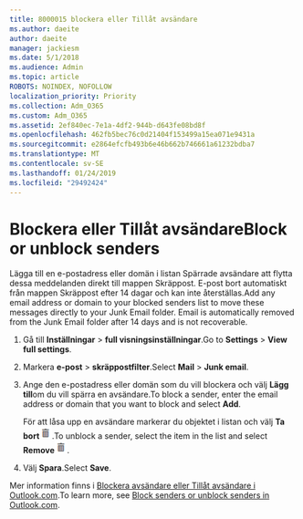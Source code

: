 ```yaml
---
title: 8000015 blockera eller Tillåt avsändare
ms.author: daeite
author: daeite
manager: jackiesm
ms.date: 5/1/2018
ms.audience: Admin
ms.topic: article
ROBOTS: NOINDEX, NOFOLLOW
localization_priority: Priority
ms.collection: Adm_O365
ms.custom: Adm_O365
ms.assetid: 2ef840ec-7e1a-4df2-944b-d643fe08bd8f
ms.openlocfilehash: 462fb5bec76c0d21404f153499a15ea071e9431a
ms.sourcegitcommit: e2864efcfb493b6e46b662b746661a61232bdba7
ms.translationtype: MT
ms.contentlocale: sv-SE
ms.lasthandoff: 01/24/2019
ms.locfileid: "29492424"
---
```

# <a name="block-or-unblock-senders"></a><span data-ttu-id="f6a6c-102">Blockera eller Tillåt avsändare</span><span class="sxs-lookup"><span data-stu-id="f6a6c-102">Block or unblock senders</span></span>

<span data-ttu-id="f6a6c-p101">Lägga till en e-postadress eller domän i listan Spärrade avsändare att flytta dessa meddelanden direkt till mappen Skräppost. E-post bort automatiskt från mappen Skräppost efter 14 dagar och kan inte återställas.</span><span class="sxs-lookup"><span data-stu-id="f6a6c-p101">Add any email address or domain to your blocked senders list to move these messages directly to your Junk Email folder. Email is automatically removed from the Junk Email folder after 14 days and is not recoverable.</span></span>
  
1. <span data-ttu-id="f6a6c-105">Gå till **Inställningar** \> **full visningsinställningar**.</span><span class="sxs-lookup"><span data-stu-id="f6a6c-105">Go to **Settings** \> **View full settings**.</span></span> 
    
2. <span data-ttu-id="f6a6c-106">Markera **e-post** \> **skräppostfilter**.</span><span class="sxs-lookup"><span data-stu-id="f6a6c-106">Select **Mail** \> **Junk email**.</span></span> 
    
3. <span data-ttu-id="f6a6c-107">Ange den e-postadress eller domän som du vill blockera och välj **Lägg till**om du vill spärra en avsändare.</span><span class="sxs-lookup"><span data-stu-id="f6a6c-107">To block a sender, enter the email address or domain that you want to block and select **Add**.</span></span> 
    
    <span data-ttu-id="f6a6c-108">För att låsa upp en avsändare markerar du objektet i listan och välj **Ta bort**![bort](media/deb47846-8483-4f9d-813a-fc8fe288b583.png).</span><span class="sxs-lookup"><span data-stu-id="f6a6c-108">To unblock a sender, select the item in the list and select **Remove**![Delete](media/deb47846-8483-4f9d-813a-fc8fe288b583.png).</span></span>
    
4. <span data-ttu-id="f6a6c-109">Välj **Spara**.</span><span class="sxs-lookup"><span data-stu-id="f6a6c-109">Select **Save**.</span></span> 
    
<span data-ttu-id="f6a6c-110">Mer information finns i [Blockera avsändare eller Tillåt avsändare i Outlook.com](https://go.microsoft.com/fwlink/p/?linkid=873133).</span><span class="sxs-lookup"><span data-stu-id="f6a6c-110">To learn more, see [Block senders or unblock senders in Outlook.com](https://go.microsoft.com/fwlink/p/?linkid=873133).</span></span>
  

